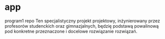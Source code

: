 app
===

program1 repo
Ten specjalistyczny projekt projektowy, inżynierowany przez profesorów studenckich oraz gimnazjalnych, będzię podstawą powalinową pod konkretne przeznaczone i docelowe rozwiązanie rozwiązań.
